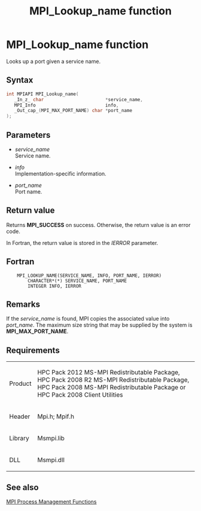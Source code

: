 ﻿---
title: MPI_Lookup_name function
TOCTitle: MPI_Lookup_name function
ms:assetid: 8524b3c6-6141-402b-a1e8-4c61462ce763
ms:mtpsurl: https://msdn.microsoft.com/en-us/library/Dn473432(v=VS.85)
ms:contentKeyID: 59360968
ms.date: 03/28/2018
mtps_version: v=VS.85
f1_keywords:
- MPI_LOOKUP_NAME
- mpif/MPI_Lookup_name
- mpi/MPI_LOOKUP_NAME
dev_langs:
- C++
- C
---

# MPI\_Lookup\_name function

Looks up a port given a service name.

## Syntax

``` c++
int MPIAPI MPI_Lookup_name(
   _In_z_ char                       *service_name,
   MPI_Info                          info,
   _Out_cap_(MPI_MAX_PORT_NAME) char *port_name
);
```

## Parameters

  - *service\_name*  
    Service name.

  - *info*  
    Implementation-specific information.

  - *port\_name*  
    Port name.

## Return value

Returns **MPI\_SUCCESS** on success. Otherwise, the return value is an error code.

In Fortran, the return value is stored in the *IERROR* parameter.

## Fortran

``` FORTRAN
    MPI_LOOKUP_NAME(SERVICE_NAME, INFO, PORT_NAME, IERROR)
        CHARACTER*(*) SERVICE_NAME, PORT_NAME
        INTEGER INFO, IERROR
```

## Remarks

If the *service_name* is found, MPI copies the associated value into *port_name*.  The maximum size string that may be supplied by the system is **MPI\_MAX\_PORT\_NAME**.

## Requirements

<table>
<colgroup>
<col  />
<col  />
</colgroup>
<tbody>
<tr class="odd">
<td><p>Product</p></td>
<td><p>HPC Pack 2012 MS-MPI Redistributable Package, HPC Pack 2008 R2 MS-MPI Redistributable Package, HPC Pack 2008 MS-MPI Redistributable Package or HPC Pack 2008 Client Utilities</p></td>
</tr>
<tr class="even">
<td><p>Header</p></td>
<td>Mpi.h;
Mpif.h</td>
</tr>
<tr class="odd">
<td><p>Library</p></td>
<td>Msmpi.lib</td>
</tr>
<tr class="even">
<td><p>DLL</p></td>
<td>Msmpi.dll</td>
</tr>
</tbody>
</table>


## See also

[MPI Process Management Functions](mpi-process-management-functions.md)

